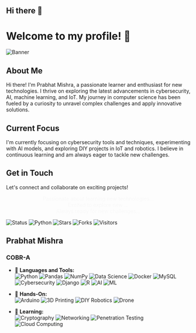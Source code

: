 ## Hi there 👋
# Welcome to my profile! 🚀

![Banner](https://i.imgur.com/r8VF5vH.png)

## About Me

Hi there! I'm Prabhat Mishra, a passionate learner and enthusiast for new technologies. I thrive on exploring the latest advancements in cybersecurity, AI, machine learning, and IoT. My journey in computer science has been fueled by a curiosity to unravel complex challenges and apply innovative solutions.

## Current Focus

I'm currently focusing on cybersecurity tools and techniques, experimenting with AI models, and exploring DIY projects in IoT and robotics.
I believe in continuous learning and am always eager to tackle new challenges.

## Get in Touch
Let's connect and collaborate on exciting projects!


<!-- Animated lines -->
<p align="center">
  <span id="line1" style="opacity: 0; animation: fadeInOut 5s linear infinite;">Passionate about learning new technologies...</span><br>
  <span id="line2" style="opacity: 0; animation: fadeInOut 5s linear infinite;">Excited to explore new ...</span><br>
  <span id="line3" style="opacity: 0; animation: fadeInOut 5s linear infinite;">Always ready for new challenges...</span>
</p>

<!-- Animated lines CSS -->
<style>
  @keyframes fadeInOut {
    0% { opacity: 0; }
    50% { opacity: 1; }
    100% { opacity: 0; }
  }
</style>

<!-- Badges -->
![Status](https://img.shields.io/badge/status-updating-brightgreen)
![Python](https://img.shields.io/badge/Python-3.12-red)
![Stars](https://img.shields.io/github/stars/PrabhatMishra/Prabhat-Mishra)
![Forks](https://img.shields.io/github/forks/PrabhatMishra/Prabhat-Mishra)
![Visitors](https://visitor-badge.glitch.me/badge?page_id=PrabhatMishra.Prabhat-Mishra)
 
<!-- Uncomment this line to show GitHub Streak -->
<!-- [![GitHub Streak](https://streak-stats.demolab.com/?user=PrabhatMishra)](https://git.io/streak-stats) -->
## Prabhat Mishra
### COBR-A

- 🌟 **Languages and Tools:**  
  ![Python](https://img.shields.io/badge/-Python-000?&logo=Python)
  ![Pandas](https://img.shields.io/badge/-Pandas-000?&logo=Pandas)
  ![NumPy](https://img.shields.io/badge/-NumPy-000?&logo=NumPy)
  ![Data Science](https://img.shields.io/badge/-Data%20Science-000?&logo=DataCamp)
  ![Docker](https://img.shields.io/badge/-Docker-000?&logo=Docker)
  ![MySQL](https://img.shields.io/badge/-MySQL-000?&logo=MySQL)
  ![Cybersecurity](https://img.shields.io/badge/-Cyber%20Security-000?&logo=Hack%20The%20Box)
  ![Django](https://img.shields.io/badge/-Django-000?&logo=Django)
  ![R](https://img.shields.io/badge/-R-000?&logo=R)
  ![AI](https://img.shields.io/badge/-Artificial%20Intelligence-000?&logo=OpenAI)
  ![ML](https://img.shields.io/badge/-Machine%20Learning-000?&logo=TensorFlow)

- 🌟 **Hands-On:**  
  ![Arduino](https://img.shields.io/badge/-Arduino-000?&logo=Arduino)
  ![3D Printing](https://img.shields.io/badge/-3D%20Printing-000?&logo=Thingiverse)
  ![DIY Robotics](https://img.shields.io/badge/-DIY%20Robotics-000?&logo=Robot)
  ![Drone](https://img.shields.io/badge/-Drone-000?&logo=Drone)

- 🌟 **Learning:**  
  ![Cryptography](https://img.shields.io/badge/-Cryptography-000?&logo=Cryptography)
  ![Networking](https://img.shields.io/badge/-Networking-000?&logo=Networking)
  ![Penetration Testing](https://img.shields.io/badge/-Penetration%20Testing-000?&logo=Penetration%20Testing)
  ![Cloud Computing](https://img.shields.io/badge/-Cloud%20Computing-000?&logo=Google%20Cloud)


<!--
**COBR-A/COBR-A** is a ✨ _special_ ✨ repository because its `README.md` (this file) appears on your GitHub profile.

Here are some ideas to get you started:

- 🔭 I’m currently working on ...
- 🌱 I’m currently learning ...
- 👯 I’m looking to collaborate on ...
- 🤔 I’m looking for help with ...
- 💬 Ask me about ...
- 📫 How to reach me: ...
- 😄 Pronouns: ...
- ⚡ Fun fact: ...
-->
